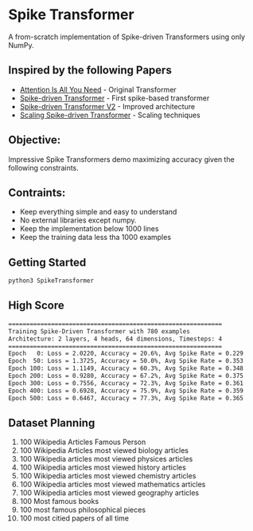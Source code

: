 # Spike Transformer

A from-scratch implementation of Spike-driven Transformers using only NumPy.

## Inspired by the following Papers

- [Attention Is All You Need](https://arxiv.org/pdf/1706.03762) - Original Transformer
- [Spike-driven Transformer](https://arxiv.org/pdf/2307.01694) - First spike-based transformer
- [Spike-driven Transformer V2](https://arxiv.org/pdf/2404.03663) - Improved architecture
- [Scaling Spike-driven Transformer](https://arxiv.org/pdf/2411.16061v1) - Scaling techniques

## Objective:

Impressive Spike Transformers demo maximizing accuracy given the following constraints.

## Contraints:

- Keep everything simple and easy to understand
- No external libraries except numpy.
- Keep the implementation below 1000 lines
- Keep the training data less tha 1000 examples

## Getting Started

```bash
python3 SpikeTransformer
```

## High Score

```bash
============================================================
Training Spike-Driven Transformer with 780 examples
Architecture: 2 layers, 4 heads, 64 dimensions, Timesteps: 4
============================================================
Epoch   0: Loss = 2.0220, Accuracy = 20.6%, Avg Spike Rate = 0.229
Epoch  50: Loss = 1.3725, Accuracy = 50.0%, Avg Spike Rate = 0.353
Epoch 100: Loss = 1.1149, Accuracy = 60.3%, Avg Spike Rate = 0.348
Epoch 200: Loss = 0.9280, Accuracy = 67.2%, Avg Spike Rate = 0.375
Epoch 300: Loss = 0.7556, Accuracy = 72.3%, Avg Spike Rate = 0.361
Epoch 400: Loss = 0.6928, Accuracy = 75.9%, Avg Spike Rate = 0.359
Epoch 500: Loss = 0.6467, Accuracy = 77.3%, Avg Spike Rate = 0.365
```

## Dataset Planning

1. 100 Wikipedia Articles Famous Person
2. 100 Wikipedia Articles most viewed biology articles
3. 100 Wikipedia articles most viewed physices articles
4. 100 Wikipedia articles most viewed history articles
5. 100 Wikipedia articles most viewed chemistry articles
6. 100 Wikipedia articles most viewed mathematics articles
7. 100 Wikipedia articles most viewed geography articles
8. 100 Most famous books
9. 100 most famous philosophical pieces
10. 100 most citied papers of all time
